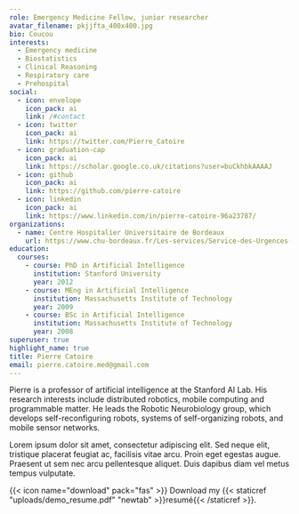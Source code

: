```yaml
---
role: Emergency Medicine Fellow, junior researcher
avatar_filename: pkjjfta_400x400.jpg
bio: Coucou
interests:
  - Emergency medicine
  - Biostatistics
  - Clinical Reasoning
  - Respiratory care
  - Prehospital
social:
  - icon: envelope
    icon_pack: ai
    link: /#contact
  - icon: twitter
    icon_pack: ai
    link: https://twitter.com/Pierre_Catoire
  - icon: graduation-cap
    icon_pack: ai
    link: https://scholar.google.co.uk/citations?user=buCkhbkAAAAJ
  - icon: github
    icon_pack: ai
    link: https://github.com/pierre-catoire
  - icon: linkedin
    icon_pack: ai
    link: https://www.linkedin.com/in/pierre-catoire-96a23787/
organizations:
  - name: Centre Hospitalier Universitaire de Bordeaux
    url: https://www.chu-bordeaux.fr/Les-services/Service-des-Urgences-adultes-et-de-permanence-d-acc%C3%A8s-aux-soins-de-sant%C3%A9-(PASS)-de-Pellegrin/
education:
  courses:
    - course: PhD in Artificial Intelligence
      institution: Stanford University
      year: 2012
    - course: MEng in Artificial Intelligence
      institution: Massachusetts Institute of Technology
      year: 2009
    - course: BSc in Artificial Intelligence
      institution: Massachusetts Institute of Technology
      year: 2008
superuser: true
highlight_name: true
title: Pierre Catoire
email: pierre.catoire.med@gmail.com
---
```

Pierre is a professor of artificial intelligence at the Stanford AI Lab. His research interests include distributed robotics, mobile computing and programmable matter. He leads the Robotic Neurobiology group, which develops self-reconfiguring robots, systems of self-organizing robots, and mobile sensor networks.

Lorem ipsum dolor sit amet, consectetur adipiscing elit. Sed neque elit, tristique placerat feugiat ac, facilisis vitae arcu. Proin eget egestas augue. Praesent ut sem nec arcu pellentesque aliquet. Duis dapibus diam vel metus tempus vulputate.

{{< icon name="download" pack="fas" >}} Download my {{< staticref "uploads/demo_resume.pdf" "newtab" >}}resumé{{< /staticref >}}.
